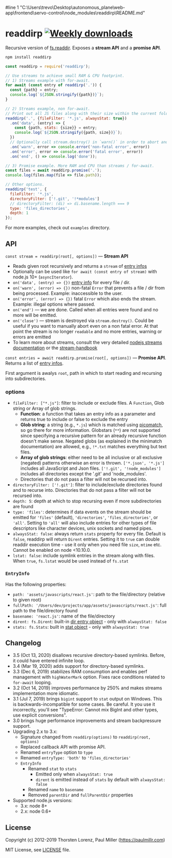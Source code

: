 #line 1 "C:\\Users\\trevo\\Desktop\\autonomous_plane\\web-app\\frontend\\servo-control\\node_modules\\readdirp\\README.md"
# readdirp [![Weekly downloads](https://img.shields.io/npm/dw/readdirp.svg)](https://github.com/paulmillr/readdirp)

Recursive version of [fs.readdir](https://nodejs.org/api/fs.html#fs_fs_readdir_path_options_callback). Exposes a **stream API** and a **promise API**.


```sh
npm install readdirp
```

```javascript
const readdirp = require('readdirp');

// Use streams to achieve small RAM & CPU footprint.
// 1) Streams example with for-await.
for await (const entry of readdirp('.')) {
  const {path} = entry;
  console.log(`${JSON.stringify({path})}`);
}

// 2) Streams example, non for-await.
// Print out all JS files along with their size within the current folder & subfolders.
readdirp('.', {fileFilter: '*.js', alwaysStat: true})
  .on('data', (entry) => {
    const {path, stats: {size}} = entry;
    console.log(`${JSON.stringify({path, size})}`);
  })
  // Optionally call stream.destroy() in `warn()` in order to abort and cause 'close' to be emitted
  .on('warn', error => console.error('non-fatal error', error))
  .on('error', error => console.error('fatal error', error))
  .on('end', () => console.log('done'));

// 3) Promise example. More RAM and CPU than streams / for-await.
const files = await readdirp.promise('.');
console.log(files.map(file => file.path));

// Other options.
readdirp('test', {
  fileFilter: '*.js',
  directoryFilter: ['!.git', '!*modules']
  // directoryFilter: (di) => di.basename.length === 9
  type: 'files_directories',
  depth: 1
});
```

For more examples, check out `examples` directory.

## API

`const stream = readdirp(root[, options])` — **Stream API**

- Reads given root recursively and returns a `stream` of [entry infos](#entryinfo)
- Optionally can be used like `for await (const entry of stream)` with node.js 10+ (`asyncIterator`).
- `on('data', (entry) => {})` [entry info](#entryinfo) for every file / dir.
- `on('warn', (error) => {})` non-fatal `Error` that prevents a file / dir from being processed. Example: inaccessible to the user.
- `on('error', (error) => {})` fatal `Error` which also ends the stream. Example: illegal options where passed.
- `on('end')` — we are done. Called when all entries were found and no more will be emitted.
- `on('close')` — stream is destroyed via `stream.destroy()`.
  Could be useful if you want to manually abort even on a non fatal error.
  At that point the stream is no longer `readable` and no more entries, warning or errors are emitted
- To learn more about streams, consult the very detailed [nodejs streams documentation](https://nodejs.org/api/stream.html)
  or the [stream-handbook](https://github.com/substack/stream-handbook)

`const entries = await readdirp.promise(root[, options])` — **Promise API**. Returns a list of [entry infos](#entryinfo).

First argument is awalys `root`, path in which to start reading and recursing into subdirectories.

### options

- `fileFilter: ["*.js"]`: filter to include or exclude files. A `Function`, Glob string or Array of glob strings.
    - **Function**: a function that takes an entry info as a parameter and returns true to include or false to exclude the entry
    - **Glob string**: a string (e.g., `*.js`) which is matched using [picomatch](https://github.com/micromatch/picomatch), so go there for more
        information. Globstars (`**`) are not supported since specifying a recursive pattern for an already recursive function doesn't make sense. Negated globs (as explained in the minimatch documentation) are allowed, e.g., `!*.txt` matches everything but text files.
    - **Array of glob strings**: either need to be all inclusive or all exclusive (negated) patterns otherwise an error is thrown.
        `['*.json', '*.js']` includes all JavaScript and Json files.
        `['!.git', '!node_modules']` includes all directories except the '.git' and 'node_modules'.
    - Directories that do not pass a filter will not be recursed into.
- `directoryFilter: ['!.git']`: filter to include/exclude directories found and to recurse into. Directories that do not pass a filter will not be recursed into.
- `depth: 5`: depth at which to stop recursing even if more subdirectories are found
- `type: 'files'`: determines if data events on the stream should be emitted for `'files'` (default), `'directories'`, `'files_directories'`, or `'all'`. Setting to `'all'` will also include entries for other types of file descriptors like character devices, unix sockets and named pipes.
- `alwaysStat: false`: always return `stats` property for every file. Default is `false`, readdirp will return `Dirent` entries. Setting it to `true` can double readdir execution time - use it only when you need file `size`, `mtime` etc. Cannot be enabled on node <10.10.0.
- `lstat: false`: include symlink entries in the stream along with files. When `true`, `fs.lstat` would be used instead of `fs.stat`

### `EntryInfo`

Has the following properties:

- `path: 'assets/javascripts/react.js'`: path to the file/directory (relative to given root)
- `fullPath: '/Users/dev/projects/app/assets/javascripts/react.js'`: full path to the file/directory found
- `basename: 'react.js'`: name of the file/directory
- `dirent: fs.Dirent`: built-in [dir entry object](https://nodejs.org/api/fs.html#fs_class_fs_dirent) - only with `alwaysStat: false`
- `stats: fs.Stats`: built in [stat object](https://nodejs.org/api/fs.html#fs_class_fs_stats) - only with `alwaysStat: true`

## Changelog

- 3.5 (Oct 13, 2020) disallows recursive directory-based symlinks.
  Before, it could have entered infinite loop.
- 3.4 (Mar 19, 2020) adds support for directory-based symlinks.
- 3.3 (Dec 6, 2019) stabilizes RAM consumption and enables perf management with `highWaterMark` option. Fixes race conditions related to `for-await` looping.
- 3.2 (Oct 14, 2019) improves performance by 250% and makes streams implementation more idiomatic.
- 3.1 (Jul 7, 2019) brings `bigint` support to `stat` output on Windows. This is backwards-incompatible for some cases. Be careful. It you use it incorrectly, you'll see "TypeError: Cannot mix BigInt and other types, use explicit conversions".
- 3.0 brings huge performance improvements and stream backpressure support.
- Upgrading 2.x to 3.x:
    - Signature changed from `readdirp(options)` to `readdirp(root, options)`
    - Replaced callback API with promise API.
    - Renamed `entryType` option to `type`
    - Renamed `entryType: 'both'` to `'files_directories'`
    - `EntryInfo`
        - Renamed `stat` to `stats`
            - Emitted only when `alwaysStat: true`
            - `dirent` is emitted instead of `stats` by default with `alwaysStat: false`
        - Renamed `name` to `basename`
        - Removed `parentDir` and `fullParentDir` properties
- Supported node.js versions:
    - 3.x: node 8+
    - 2.x: node 0.6+

## License

Copyright (c) 2012-2019 Thorsten Lorenz, Paul Miller (<https://paulmillr.com>)

MIT License, see [LICENSE](LICENSE) file.
